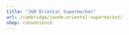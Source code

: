 ```yaml
---
title: "J&M Oriental Supermarket"
url: /cambridge/jandm-oriental-supermarket/
shop: convenience
---
```

